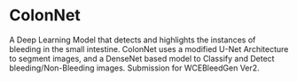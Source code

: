 # ColonNet
A Deep Learning Model that detects and highlights the instances of bleeding in the small intestine. ColonNet uses a modified U-Net Architecture to segment images, and a DenseNet based model to Classify and Detect bleeding/Non-Bleeding images. Submission for WCEBleedGen Ver2.
